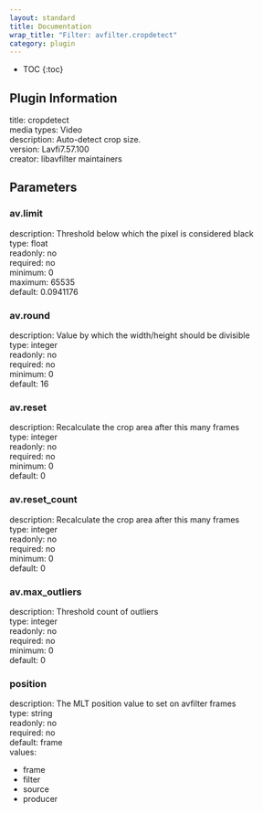 ```yaml
---
layout: standard
title: Documentation
wrap_title: "Filter: avfilter.cropdetect"
category: plugin
---
```

* TOC
{:toc}

## Plugin Information

title: cropdetect  
media types:
Video  
description: Auto-detect crop size.  
version: Lavfi7.57.100  
creator: libavfilter maintainers  

## Parameters

### av.limit

  
description:
Threshold below which the pixel is considered black  
type: float  
readonly: no  
required: no  
minimum: 0  
maximum: 65535  
default: 0.0941176  

### av.round

  
description:
Value by which the width/height should be divisible  
type: integer  
readonly: no  
required: no  
minimum: 0  
default: 16  

### av.reset

  
description:
Recalculate the crop area after this many frames  
type: integer  
readonly: no  
required: no  
minimum: 0  
default: 0  

### av.reset_count

  
description:
Recalculate the crop area after this many frames  
type: integer  
readonly: no  
required: no  
minimum: 0  
default: 0  

### av.max_outliers

  
description:
Threshold count of outliers  
type: integer  
readonly: no  
required: no  
minimum: 0  
default: 0  

### position

  
description:
The MLT position value to set on avfilter frames  
type: string  
readonly: no  
required: no  
default: frame  
values:  

* frame
* filter
* source
* producer

